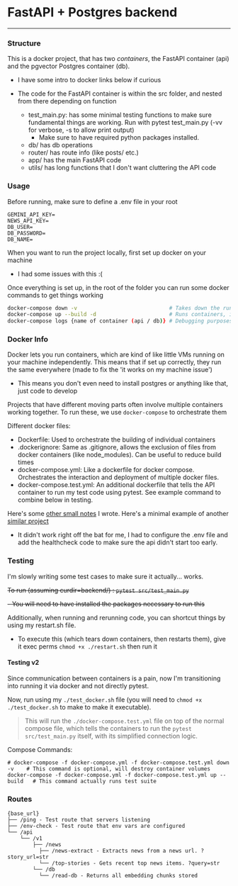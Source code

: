 # FastAPI + Postgres backend

---

### Structure

This is a docker project, that has two _containers_, the FastAPI container (api) and the pgvector Postgres container (db).

- I have some intro to docker links below if curious

- The code for the FastAPI container is within the src folder, and nested from there depending on function
  - test_main.py: has some minimal testing functions to make sure fundamental things are working. Run with pytest test_main.py (-vv for verbose, -s to allow print output)
    - Make sure to have required python packages installed.
  - db/ has db operations
  - router/ has route info (like posts/ etc.)
  - app/ has the main FastAPI code
  - utils/ has long functions that I don't want cluttering the API code

### Usage

Before running, make sure to define a .env file in your root

```
GEMINI_API_KEY=
NEWS_API_KEY=
DB_USER=
DB_PASSWORD=
DB_NAME=
```

When you want to run the project locally, first set up docker on your machine

- I had some issues with this :(

Once everything is set up, in the root of the folder you can run some docker commands to get things working

```bash
docker-compose down -v                             # Takes down the running containers (allowing refreshing)
docker-compose up --build -d                       # Runs containers, initializing them
docker-compose logs {name of container (api / db)} # Debugging purposes
```

### Docker Info

Docker lets you run containers, which are kind of like little VMs running on your machine independently. This means that if set up correctly, they run the same everywhere (made to fix the 'it works on my machine issue')

- This means you don't even need to install postgres or anything like that, just code to develop

Projects that have different moving parts often involve multiple containers working together. To run these, we use `docker-compose` to orchestrate them

Different docker files:

- Dockerfile: Used to orchestrate the building of individual containers
- .dockerignore: Same as .gitignore, allows the exclusion of files from docker containers (like node_modules). Can be useful to reduce build times
- docker-compose.yml: Like a dockerfile for docker compose. Orchestrates the interaction and deployment of multiple docker files.
- docker-compose.test.yml: An additional dockerfile that tells the API container to run my test code using pytest. See example command to combine below in testing.

Here's some [other small notes](https://dtyner-vault.vercel.app/Coding/Docker) I wrote.
Here's a minimal example of another [similar project](https://github.com/Paul-Williamson-90/postgres_fastapi_template/tree/master)

- It didn't work right off the bat for me, I had to configure the .env file and add the healthcheck code to make sure the api didn't start too early.

### Testing

I'm slowly writing some test cases to make sure it actually... works.

~~To run (assuming curdir=backend/) : `pytest src/test_main.py`~~

~~- You will need to have installed the packages necessary to run this~~

Additionally, when running and rerunning code, you can shortcut things by using my restart.sh file.

- To execute this (which tears down containers, then restarts them), give it exec perms `chmod +x ./restart.sh` then run it

#### Testing v2

Since communication between containers is a pain, now I'm transitioning into running it via docker and not directly pytest.

Now, run using my `./test_docker.sh` file (you will need to `chmod +x ./test_docker.sh` to make to make it executable).

> This will run the `./docker-compose.test.yml` file on top of the normal compose file, which tells the containers to run the `pytest src/test_main.py` itself, with its simplified connection logic.

Compose Commands:

```
# docker-compose -f docker-compose.yml -f docker-compose.test.yml down -v    # This command is optional, will destroy container volumes
docker-compose -f docker-compose.yml -f docker-compose.test.yml up --build   # This command actually runs test suite
```

### Routes

```
{base_url}
├── /ping - Test route that servers listening
├── /env-check - Test route that env vars are configured
└── /api
    └── /v1
        ├── /news
          ├── /news-extract - Extracts news from a news url. ?story_url=str
          └── /top-stories - Gets recent top news items. ?query=str
        └── /db
          └── /read-db - Returns all embedding chunks stored
```
